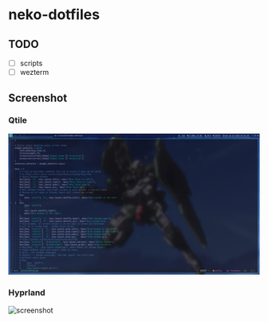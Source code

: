 # neko-dotfiles

## TODO

- [ ] scripts
- [ ] wezterm

## Screenshot

### Qtile

![screenshot](https://github.com/nekomangini/neko-dotfiles/blob/main/screenshots/screenshot_2025-02-22_06-53-06.png)

### Hyprland

![screenshot](https://github.com/nekomangini/neko-dotfiles/blob/main/screenshots/screenshots/2025-05-20-164435_hyprshot.png)
